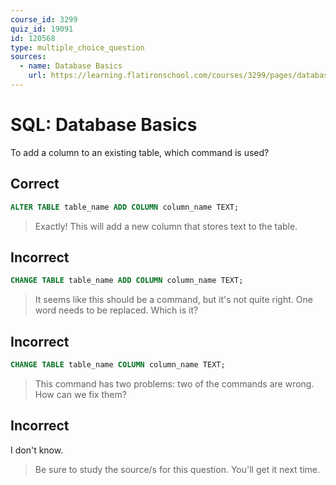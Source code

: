 ```yaml
---
course_id: 3299
quiz_id: 19091
id: 120568
type: multiple_choice_question
sources:
  - name: Database Basics
    url: https://learning.flatironschool.com/courses/3299/pages/database-basics?module_item_id=143863
---
```


# SQL: Database Basics

To add a column to an existing table, which command is used?

## Correct

```sql
ALTER TABLE table_name ADD COLUMN column_name TEXT;
```

> Exactly! This will add a new column that stores text to the table.

## Incorrect

```sql
CHANGE TABLE table_name ADD COLUMN column_name TEXT;
```

> It seems like this should be a command, but it's not quite right. One word needs
> to be replaced. Which is it?

## Incorrect

```sql
CHANGE TABLE table_name COLUMN column_name TEXT;
```

> This command has two problems: two of the commands are wrong. How can we fix
> them?

## Incorrect

I don't know.

> Be sure to study the source/s for this question. You'll get it next time.

